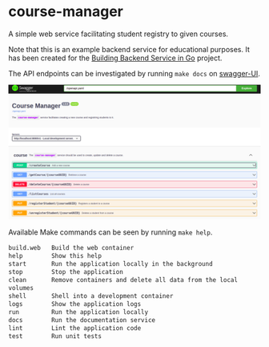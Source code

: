 # course-manager
A simple web service facilitating student registry to given courses. 


Note that this is an example backend service for educational purposes. It has been created for the [Building Backend Service in Go](https://github.com/tomasdembelli/building-backend-service-in-go) project.

The API endpoints can be investigated by running `make docs` on [swagger-UI](http://localhost:8080/).

![Endpoints](./docs/course-manager-swagger.png)

Available Make commands can be seen by running `make help`.
```shell
build.web   Build the web container
help        Show this help
start       Run the application locally in the background
stop        Stop the application
clean       Remove containers and delete all data from the local volumes
shell       Shell into a development container
logs        Show the application logs
run         Run the application locally
docs        Run the documentation service
lint        Lint the application code
test        Run unit tests

```